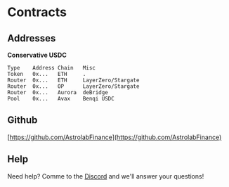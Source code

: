 # Contracts

## Addresses

**Conservative USDC**
`````
Type    Address Chain   Misc
Token   0x...   ETH     .
Router  0x...   ETH     LayerZero/Stargate
Router  0x...   OP      LayerZero/Stargate
Router  0x...   Aurora  deBridge
Pool    0x...   Avax    Benqi USDC
`````

## Github

[https://github.com/AstrolabFinance](https://github.com/AstrolabFinance)

## Help

Need help? Comme to the [Discord](https://discord.gg/bEcwmegMPt) and we'll answer your questions!